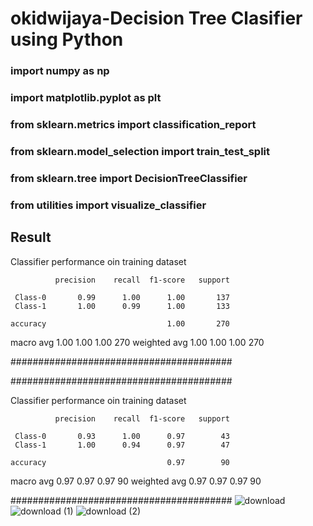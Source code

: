 # okidwijaya-Decision Tree Clasifier using Python

### import numpy as np
### import matplotlib.pyplot as plt
### from sklearn.metrics import classification_report
### from sklearn.model_selection import train_test_split
### from sklearn.tree import DecisionTreeClassifier
### from utilities import visualize_classifier

## Result
Classifier performance oin training dataset

              precision    recall  f1-score   support

     Class-0       0.99      1.00      1.00       137
     Class-1       1.00      0.99      1.00       133

    accuracy                           1.00       270
   macro avg       1.00      1.00      1.00       270
weighted avg       1.00      1.00      1.00       270

########################################


########################################

Classifier performance oin training dataset

              precision    recall  f1-score   support

     Class-0       0.93      1.00      0.97        43
     Class-1       1.00      0.94      0.97        47

    accuracy                           0.97        90
   macro avg       0.97      0.97      0.97        90
weighted avg       0.97      0.97      0.97        90

########################################
![download](https://user-images.githubusercontent.com/44255656/192131495-45c54ad5-5578-4bdd-aa05-dec587ca5c2c.png)
![download (1)](https://user-images.githubusercontent.com/44255656/192131498-5127636c-c9e0-411f-8b5f-d06659344203.png)
![download (2)](https://user-images.githubusercontent.com/44255656/192131499-3273e660-d18d-468c-9e26-2599b0eacd1f.png)

